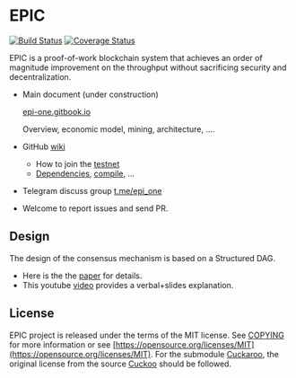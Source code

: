 # EPIC

[![Build Status](https://travis-ci.com/EPI-ONE/epic.svg?token=xx2m4HADP8ipz4gYg3xd&branch=master)](https://travis-ci.com/EPI-ONE/epic)
[![Coverage Status](https://coveralls.io/repos/github/EPI-ONE/epic/badge.svg?branch=master&t=OvdAhL)](https://coveralls.io/github/EPI-ONE/epic?branch=master)

EPIC is a proof-of-work blockchain system that achieves an order of magnitude improvement on the throughput without sacrificing security and decentralization. 

-   Main document (under construction)

    [epi-one.gitbook.io](https://epi-one.gitbook.io/epic/)
    
    Overview, economic model, mining, architecture, ....

-   GitHub [wiki](https://github.com/EPI-ONE/epic/wiki)
    -   How to join the [testnet](https://github.com/EPI-ONE/epic/wiki/Testnet)
    -   [Dependencies](https://github.com/EPI-ONE/epic/wiki/Installation-of-dependencies), [compile](https://github.com/EPI-ONE/epic/wiki/Compile-and-run), ...
-   Telegram discuss group [t.me/epi_one](https://t.me/epi_one)
-   Welcome to report issues and send PR.

## Design

The design of the consensus mechanism is based on a Structured DAG. 

-   Here is the the [paper](https://arxiv.org/abs/1901.02755) for details.
-   This youtube [video](https://youtu.be/UEeYkIvl6dA) provides a verbal+slides explanation. 

## License

EPIC project is released under the terms of the MIT license. See [COPYING](COPYING) for more
information or see [https://opensource.org/licenses/MIT](https://opensource.org/licenses/MIT). For the submodule [Cuckaroo](src/cuckaroo), the original license from the source [Cuckoo](https://github.com/tromp/cuckoo/blob/master/LICENSE.txt) should be followed.
